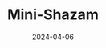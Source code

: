 ---
layout: post
title: "Mini-Shazam"
date: 2024-04-06
category: project
redirect: https://gitlab.ethz.ch/ndickenmann/shazam
details:
  - "Built a song recognition and classification neural network on a microcontroller."
  - "• Captured song snippets on the microcontroller and trained them on an external cpu."
  - "• Model running on the microcontroller classifies songs correctly with an accuracy of over 85%."
featured: true
---